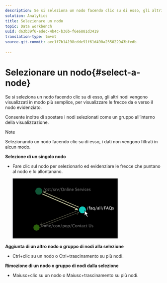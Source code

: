 ```yaml
---
description: Se si seleziona un nodo facendo clic su di esso, gli altri nodi vengono visualizzati in modo più semplice, per visualizzare le frecce da e verso il nodo evidenziato.
solution: Analytics
title: Selezionare un nodo
topic: Data workbench
uuid: d63b39f6-edec-4b4c-b36b-f6e6881d3419
translation-type: tm+mt
source-git-commit: aec1f7b14198cdde91f61d490a235022943bfedb

---
```



# Selezionare un nodo{#select-a-node}

Se si seleziona un nodo facendo clic su di esso, gli altri nodi vengono visualizzati in modo più semplice, per visualizzare le frecce da e verso il nodo evidenziato.

Consente inoltre di spostare i nodi selezionati come un gruppo all’interno della visualizzazione.

>[!NOTE]
>
>Selezionando un nodo facendo clic su di esso, i dati non vengono filtrati in alcun modo.

**Selezione di un singolo nodo**

* Fare clic sul nodo per selezionarlo ed evidenziare le frecce che puntano al nodo e lo allontanano.

   ![](assets/vis_2DProcessMap_SelectNode.png)

**Aggiunta di un altro nodo o gruppo di nodi alla selezione**

* Ctrl+clic su un nodo o Ctrl+trascinamento su più nodi.

**Rimozione di un nodo o gruppo di nodi dalla selezione**

* Maiusc+clic su un nodo o Maiusc+trascinamento su più nodi.

